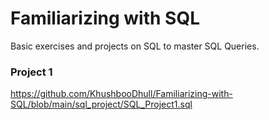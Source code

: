 # Familiarizing with SQL
 Basic exercises and projects on SQL to master SQL Queries.
 
 ### Project 1
https://github.com/KhushbooDhull/Familiarizing-with-SQL/blob/main/sql_project/SQL_Project1.sql
